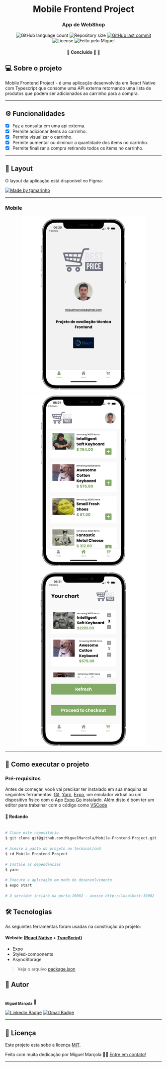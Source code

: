 <h1 align="center">
     Mobile Frontend Project

</h1>

<h3 align="center">
    App de WebShop
</h3>

<p align="center">
  <img alt="GitHub language count" src="https://img.shields.io/github/languages/count/MiguelMarcola/Mobile-Frontend-Project?color=%2304D361">

  <img alt="Repository size" src="https://img.shields.io/github/repo-size/MiguelMarcola/Mobile-Frontend-Project">
  
  <a href="https://github.com/MiguelMarcola/Mobile-Frontend-Project/commits/main">
    <img alt="GitHub last commit" src="https://img.shields.io/github/last-commit/MiguelMarcola/Mobile-Frontend-Project">
  </a>
    
   <img alt="License" src="https://img.shields.io/badge/license-MIT-brightgreen">
  
  <img alt="Feito pelo Miguel" src="https://img.shields.io/badge/feito%20por-Miguel-%237519C1">
  
 
</p>

<h4 align="center">
	🚧   Concluído 🚀 🚧
</h4>

## 💻 Sobre o projeto

Mobile Frontend Project - é uma aplicação desenvolvida em React Native com Typescript que consome uma API externa retornando uma lista de produtos que podem ser adicionados ao carrinho para a compra.

---

## ⚙️ Funcionalidades

- [x] Faz a consulta em uma api externa.
- [x] Permite adicionar items ao carrinho.
- [x] Permite visualizar o carrinho.
- [x] Permite aumentar ou diminuir a quantidade dos items no carrinho.
- [x] Permite finalizar a compra retirando todos os items no carrinho.
---

## 🎨 Layout

O layout da aplicação está disponível no Figma:

<a href="https://www.figma.com/file/i8C3FvNOne6U4MwjYFZD0m/Projeto-Liven?node-id=0%3A1">
  <img alt="Made by tgmarinho" src="https://img.shields.io/badge/Acessar%20Layout%20-Figma-%2304D361">
</a>

---

### Mobile

<p align="center">
  <img alt="Visual" title="#Visual" src="./src/assets/design3.png" width="400px">

  <img alt="Visual" title="#Visual" src="./src/assets/design2.png" width="400px">
  <img alt="Visual" title="#Visual" src="./src/assets/design1.png" width="400px">
</p>

---

## 🚀 Como executar o projeto

### Pré-requisitos

Antes de começar, você vai precisar ter instalado em sua máquina as seguintes ferramentas:
[Git](https://git-scm.com), [Yarn](https://yarnpkg.com/), [Expo](https://expo.dev/), um emulador virtual ou um dispositivo físico com o App [Expo Go](https://expo.dev/client) instalado. 
Além disto é bom ter um editor para trabalhar com o código como [VSCode](https://code.visualstudio.com/)

#### 🎲 Rodando 

```bash

# Clone este repositório
$ git clone git@github.com:MiguelMarcola/Mobile-Frontend-Project.git

# Acesse a pasta do projeto no terminal/cmd
$ cd Mobile-Frontend-Project

# Instale as dependências
$ yarn

# Execute a aplicação em modo de desenvolvimento
$ expo start

# O servidor inciará na porta:19002 - acesse http://localhost:19002

```




## 🛠 Tecnologias

As seguintes ferramentas foram usadas na construção do projeto:

#### **Website**  ([React Native](https://reactnative.dev/)  +  [TypeScript](https://www.typescriptlang.org/))

-   Expo
-   Styled-components
-   AsyncStorage

> Veja o arquivo  [package.json](https://github.com/MiguelMarcola/Mobile-Frontend-Project/blob/main/package.json)

## 🦸 Autor

<img style="border-radius: 50%;" src="https://avatars.githubusercontent.com/u/95949825?s=400&u=71abea02fa5086704e648496f0de845501599ca0&v=4" width="100px;" alt=""/>
 <br />
 <sub><b>Miguel Marçola</b></sub></a> 🚀
 <br />

[![Linkedin Badge](https://img.shields.io/badge/-Miguel-blue?style=flat-square&logo=Linkedin&logoColor=white&link=https://www.linkedin.com/in/miguel-mar%C3%A7ola-28535a151/)](https://www.linkedin.com/in/miguel-mar%C3%A7ola-28535a151/) 
[![Gmail Badge](https://img.shields.io/badge/Miguel%20Mar%C3%A7ola-c14438?style=flat-square&logo=Gmail&logoColor=white&link=mailto:miguelmarcola@gmail.com)](miguelmarcola@gmail.com)

---

## 📝 Licença

Este projeto esta sobe a licença [MIT](./LICENSE).

Feito com muita dedicação por Miguel Marçola 👋🏽 [Entre em contato!](https://www.linkedin.com/in/miguel-mar%C3%A7ola-28535a151/)

---

